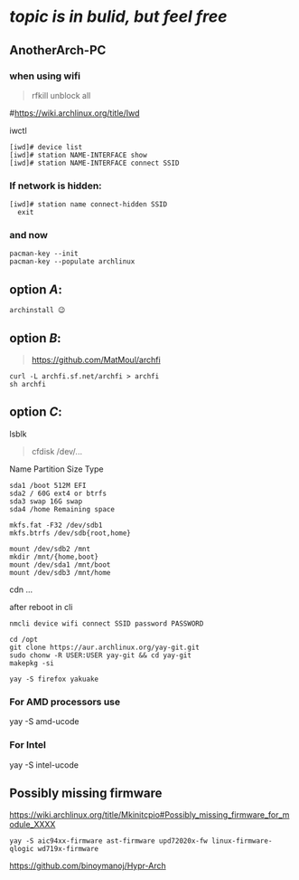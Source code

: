 # *topic is in bulid, but feel free*

## AnotherArch-PC
### when using wifi
> rfkill unblock all

#https://wiki.archlinux.org/title/Iwd

iwctl
```
[iwd]# device list
[iwd]# station NAME-INTERFACE show
[iwd]# station NAME-INTERFACE connect SSID
```
### If network is hidden:

```
[iwd]# station name connect-hidden SSID
  exit
```

### and now
```
pacman-key --init
pacman-key --populate archlinux
```

## option *A*:
```
archinstall 😉
```
## option *B*:
>https://github.com/MatMoul/archfi

```
curl -L archfi.sf.net/archfi > archfi
sh archfi
```
## option *C*:
lsblk
>cfdisk /dev/...

Name Partition Size Type
```
sda1 /boot 512M EFI
sda2 / 60G ext4 or btrfs
sda3 swap 16G swap
sda4 /home Remaining space
```
```
mkfs.fat -F32 /dev/sdb1
mkfs.btrfs /dev/sdb{root,home}
```
```
mount /dev/sdb2 /mnt
mkdir /mnt/{home,boot}
mount /dev/sda1 /mnt/boot
mount /dev/sdb3 /mnt/home
```
cdn ...

after reboot
in cli
```
nmcli device wifi connect SSID password PASSWORD
```
```
cd /opt
git clone https://aur.archlinux.org/yay-git.git
sudo chonw -R USER:USER yay-git && cd yay-git
makepkg -si

yay -S firefox yakuake
```
### For AMD processors use
yay -S amd-ucode
### For Intel
yay -S intel-ucode
## Possibly missing firmware
https://wiki.archlinux.org/title/Mkinitcpio#Possibly_missing_firmware_for_module_XXXX
```
yay -S aic94xx-firmware ast-firmware upd72020x-fw linux-firmware-qlogic wd719x-firmware
```
https://github.com/binoymanoj/Hypr-Arch
